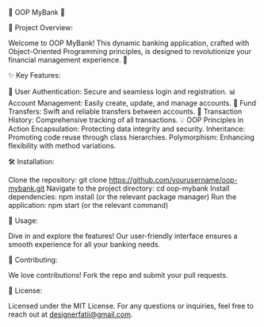 🌟 OOP MyBank 🌟

🚀 Project Overview:

Welcome to OOP MyBank! This dynamic banking application, crafted with Object-Oriented Programming principles, is designed to revolutionize your financial management experience. 🏦

✨ Key Features:

🔐 User Authentication: Secure and seamless login and registration.
📊 Account Management: Easily create, update, and manage accounts.
💸 Fund Transfers: Swift and reliable transfers between accounts.
📜 Transaction History: Comprehensive tracking of all transactions.
💡 OOP Principles in Action
Encapsulation: Protecting data integrity and security.
Inheritance: Promoting code reuse through class hierarchies.
Polymorphism: Enhancing flexibility with method variations.

🛠️ Installation:

Clone the repository: git clone https://github.com/yourusername/oop-mybank.git
Navigate to the project directory: cd oop-mybank
Install dependencies: npm install (or the relevant package manager)
Run the application: npm start (or the relevant command)

📌 Usage:

Dive in and explore the features! Our user-friendly interface ensures a smooth experience for all your banking needs.

🤝 Contributing:

We love contributions! Fork the repo and submit your pull requests.

📜 License:

Licensed under the MIT License.
For any questions or inquiries, feel free to reach out at designerfatii@gmail.com.
